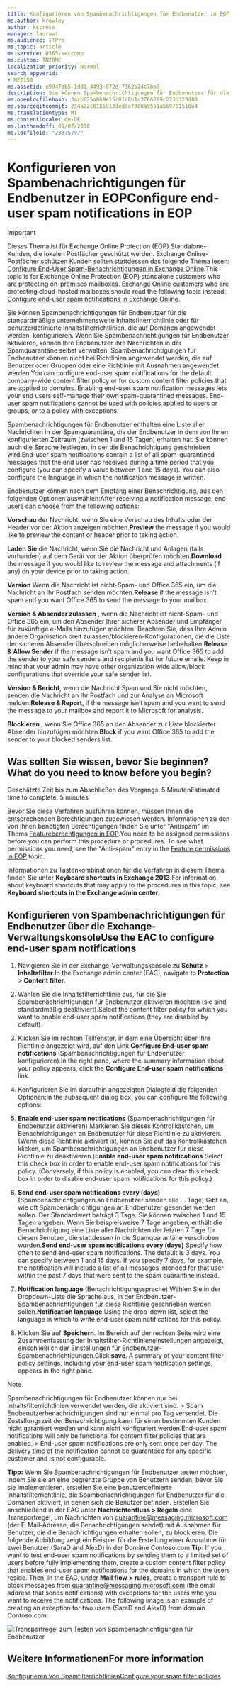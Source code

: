 ```yaml
---
title: Konfigurieren von Spambenachrichtigungen für Endbenutzer in EOP
ms.author: krowley
author: kccross
manager: laurawi
ms.audience: ITPro
ms.topic: article
ms.service: O365-seccomp
ms.custom: TN2DMC
localization_priority: Normal
search.appverid:
- MET150
ms.assetid: e9947db5-1dd1-4493-872d-7362b24c7ba0
description: Sie können Spambenachrichtigungen für Endbenutzer für die standardmäßige unternehmensweite Inhaltsfilterrichtlinie oder für benutzerdefinierte Inhaltsfilterrichtlinien, die auf Domänen angewendet werden, konfigurieren.
ms.openlocfilehash: 3acb825a0b9e15c01c8b1c3266289c273b323d88
ms.sourcegitcommit: 234a22c61859133ed5e7988a9551a569781518a4
ms.translationtype: MT
ms.contentlocale: de-DE
ms.lasthandoff: 09/07/2018
ms.locfileid: "23875797"
---
```

# <a name="configure-end-user-spam-notifications-in-eop"></a><span data-ttu-id="a14fe-103">Konfigurieren von Spambenachrichtigungen für Endbenutzer in EOP</span><span class="sxs-lookup"><span data-stu-id="a14fe-103">Configure end-user spam notifications in EOP</span></span>
  
> [!IMPORTANT]
> <span data-ttu-id="a14fe-p101">Dieses Thema ist für Exchange Online Protection (EOP) Standalone-Kunden, die lokalen Postfächer geschützt werden. Exchange Online-Postfächer schützen Kunden sollten stattdessen das folgende Thema lesen: [Configure End-User Spam-Benachrichtigungen in Exchange Online](configure-end-user-spam-notifications-in-exchange-online.md).</span><span class="sxs-lookup"><span data-stu-id="a14fe-p101">This topic is for Exchange Online Protection (EOP) standalone customers who are protecting on-premises mailboxes. Exchange Online customers who are protecting cloud-hosted mailboxes should read the following topic instead: [Configure end-user spam notifications in Exchange Online](configure-end-user-spam-notifications-in-exchange-online.md).</span></span> 
  
<span data-ttu-id="a14fe-p102">Sie können Spambenachrichtigungen für Endbenutzer für die standardmäßige unternehmensweite Inhaltsfilterrichtlinie oder für benutzerdefinierte Inhaltsfilterrichtlinien, die auf Domänen angewendet werden, konfigurieren. Wenn Sie Spambenachrichtigungen für Endbenutzer aktivieren, können Ihre Endbenutzer ihre Nachrichten in der Spamquarantäne selbst verwalten. Spambenachrichtigungen für Endbenutzer können nicht bei Richtlinien angewendet werden, die auf Benutzer oder Gruppen oder eine Richtlinie mit Ausnahmen angewendet werden.</span><span class="sxs-lookup"><span data-stu-id="a14fe-p102">You can configure end-user spam notifications for the default company-wide content filter policy or for custom content filter policies that are applied to domains. Enabling end-user spam notification messages lets your end users self-manage their own spam-quarantined messages. End-user spam notifications cannot be used with policies applied to users or groups, or to a policy with exceptions.</span></span>
  
<span data-ttu-id="a14fe-p103">Spambenachrichtigungen für Endbenutzer enthalten eine Liste aller Nachrichten in der Spamquarantäne, die der Endbenutzer in dem von Ihnen konfigurierten Zeitraum (zwischen 1 und 15 Tagen) erhalten hat. Sie können auch die Sprache festlegen, in der die Benachrichtigung geschrieben wird.</span><span class="sxs-lookup"><span data-stu-id="a14fe-p103">End-user spam notifications contain a list of all spam-quarantined messages that the end user has received during a time period that you configure (you can specify a value between 1 and 15 days). You can also configure the language in which the notification message is written.</span></span>
  
<span data-ttu-id="a14fe-111">Endbenutzer können nach dem Empfang einer Benachrichtigung, aus den folgenden Optionen auswählen:</span><span class="sxs-lookup"><span data-stu-id="a14fe-111">After receiving a notification message, end users can choose from the following options:</span></span>

<span data-ttu-id="a14fe-112">**Vorschau** der Nachricht, wenn Sie eine Vorschau des Inhalts oder der Header vor der Aktion anzeigen möchten.</span><span class="sxs-lookup"><span data-stu-id="a14fe-112">**Preview** the message if you would like to preview the content or header prior to taking action.</span></span>

<span data-ttu-id="a14fe-113">**Laden Sie** die Nachricht, wenn Sie die Nachricht und Anlagen (falls vorhanden) auf dem Gerät vor der Aktion überprüfen möchten.</span><span class="sxs-lookup"><span data-stu-id="a14fe-113">**Download** the message if you would like to review the message and attachments (if any) on your device prior to taking action.</span></span>

<span data-ttu-id="a14fe-114">**Version** Wenn die Nachricht ist nicht-Spam- und Office 365 ein, um die Nachricht an Ihr Postfach senden möchten.</span><span class="sxs-lookup"><span data-stu-id="a14fe-114">**Release** if the message isn’t spam and you want Office 365 to send the message to your mailbox.</span></span>

<span data-ttu-id="a14fe-p104">**Version & Absender zulassen** , wenn die Nachricht ist nicht-Spam- und Office 365 ein, um den Absender Ihrer sicherer Absender und Empfänger für zukünftige e-Mails hinzufügen möchten. Beachten Sie, dass Ihre Admin andere Organisation breit zulassen/blockieren-Konfigurationen, die die Liste der sicheren Absender überschreiben möglicherweise beibehalten.</span><span class="sxs-lookup"><span data-stu-id="a14fe-p104">**Release & Allow Sender** if the message isn’t spam and you want Office 365 to add the sender to your safe senders and recipients list for future emails. Keep in mind that your admin may have other organization wide allow/block configurations that override your safe sender list.</span></span>

<span data-ttu-id="a14fe-117">**Version & Bericht**, wenn die Nachricht Spam und Sie nicht möchten, senden die Nachricht an Ihr Postfach und zur Analyse an Microsoft melden.</span><span class="sxs-lookup"><span data-stu-id="a14fe-117">**Release & Report**, if the message isn’t spam and you want to send the message to your mailbox and report it to Microsoft for analysis.</span></span>

<span data-ttu-id="a14fe-118">**Blockieren** , wenn Sie Office 365 an den Absender zur Liste blockierter Absender hinzufügen möchten.</span><span class="sxs-lookup"><span data-stu-id="a14fe-118">**Block** if you want Office 365 to add the sender to your blocked senders list.</span></span>
  
## <a name="what-do-you-need-to-know-before-you-begin"></a><span data-ttu-id="a14fe-119">Was sollten Sie wissen, bevor Sie beginnen?</span><span class="sxs-lookup"><span data-stu-id="a14fe-119">What do you need to know before you begin?</span></span>
<span data-ttu-id="a14fe-120"><a name="sectionSection0"> </a></span><span class="sxs-lookup"><span data-stu-id="a14fe-120"></span></span>

<span data-ttu-id="a14fe-121">Geschätzte Zeit bis zum Abschließen des Vorgangs: 5 Minuten</span><span class="sxs-lookup"><span data-stu-id="a14fe-121">Estimated time to complete: 5 minutes</span></span>
  
<span data-ttu-id="a14fe-p105">Bevor Sie diese Verfahren ausführen können, müssen Ihnen die entsprechenden Berechtigungen zugewiesen werden. Informationen zu den von Ihnen benötigten Berechtigungen finden Sie unter "Antispam" im Thema [Featureberechtigungen in EOP](eop/feature-permissions-in-eop.md).</span><span class="sxs-lookup"><span data-stu-id="a14fe-p105">You need to be assigned permissions before you can perform this procedure or procedures. To see what permissions you need, see the "Anti-spam" entry in the [Feature permissions in EOP](eop/feature-permissions-in-eop.md) topic.</span></span> 
  
<span data-ttu-id="a14fe-124">Informationen zu Tastenkombinationen für die Verfahren in diesem Thema finden Sie unter **Keyboard shortcuts in Exchange 2013**.</span><span class="sxs-lookup"><span data-stu-id="a14fe-124">For information about keyboard shortcuts that may apply to the procedures in this topic, see **Keyboard shortcuts in the Exchange admin center**.</span></span>
  
## <a name="use-the-eac-to-configure-end-user-spam-notifications"></a><span data-ttu-id="a14fe-125">Konfigurieren von Spambenachrichtigungen für Endbenutzer über die Exchange-Verwaltungskonsole</span><span class="sxs-lookup"><span data-stu-id="a14fe-125">Use the EAC to configure end-user spam notifications</span></span>

1. <span data-ttu-id="a14fe-126">Navigieren Sie in der Exchange-Verwaltungskonsole zu **Schutz** \> **Inhaltsfilter**.</span><span class="sxs-lookup"><span data-stu-id="a14fe-126">In the Exchange admin center (EAC), navigate to **Protection** \> **Content filter**.</span></span>
    
2. <span data-ttu-id="a14fe-127">Wählen Sie die Inhaltsfilterrichtlinie aus, für die Sie Spambenachrichtigungen für Endbenutzer aktivieren möchten (sie sind standardmäßig deaktiviert).</span><span class="sxs-lookup"><span data-stu-id="a14fe-127">Select the content filter policy for which you want to enable end-user spam notifications (they are disabled by default).</span></span>
    
3. <span data-ttu-id="a14fe-128">Klicken Sie im rechten Teilfenster, in dem eine Übersicht über Ihre Richtlinie angezeigt wird, auf den Link **Configure End-user spam notifications** (Spambenachrichtigungen für Endbenutzer konfigurieren).</span><span class="sxs-lookup"><span data-stu-id="a14fe-128">In the right pane, where the summary information about your policy appears, click the **Configure End-user spam notifications** link.</span></span> 
    
4. <span data-ttu-id="a14fe-129">Konfigurieren Sie im daraufhin angezeigten Dialogfeld die folgenden Optionen:</span><span class="sxs-lookup"><span data-stu-id="a14fe-129">In the subsequent dialog box, you can configure the following options:</span></span>
    
1. <span data-ttu-id="a14fe-p106">**Enable end-user spam notifications** (Spambenachrichtigungen für Endbenutzer aktivieren) Markieren Sie dieses Kontrollkästchen, um Benachrichtigungen an Endbenutzer für diese Richtlinie zu aktivieren. (Wenn diese Richtlinie aktiviert ist, können Sie auf das Kontrollkästchen klicken, um Spambenachrichtigungen an Endbenutzer für diese Richtlinie zu deaktivieren.)</span><span class="sxs-lookup"><span data-stu-id="a14fe-p106">**Enable end-user spam notifications** Select this check box in order to enable end-user spam notifications for this policy. (Conversely, if this policy is enabled, you can clear this check box in order to disable end-user spam notifications for this policy.)</span></span> 
    
2. <span data-ttu-id="a14fe-p107">**Send end-user spam notifications every (days)** (Spambenachrichtigungen an Endbenutzer senden alle ... Tage) Gibt an, wie oft Spambenachrichtigungen an Endbenutzer gesendet werden sollen. Der Standardwert beträgt 3 Tage. Sie können zwischen 1 und 15 Tagen angeben. Wenn Sie beispielsweise 7 Tage angeben, enthält die Benachrichtigung eine Liste aller Nachrichten der letzten 7 Tage für diesen Benutzer, die stattdessen in die Spamquarantäne verschoben wurden.</span><span class="sxs-lookup"><span data-stu-id="a14fe-p107">**Send end-user spam notifications every (days)** Specify how often to send end-user spam notifications. The default is 3 days. You can specify between 1 and 15 days. If you specify 7 days, for example, the notification will include a list of all messages intended for that user within the past 7 days that were sent to the spam quarantine instead.</span></span> 
    
3. <span data-ttu-id="a14fe-136">**Notification language** (Benachrichtigungssprache) Wählen Sie in der Dropdown-Liste die Sprache aus, in der Endbenutzer-Spambenachrichtigungen für diese Richtlinie geschrieben werden sollen.</span><span class="sxs-lookup"><span data-stu-id="a14fe-136">**Notification language** Using the drop-down list, select the language in which to write end-user spam notifications for this policy.</span></span> 
    
5. <span data-ttu-id="a14fe-p108">Klicken Sie auf **Speichern**. Im Bereich auf der rechten Seite wird eine Zusammenfassung der Inhaltsfilter-Richtlinieneinstellungen angezeigt, einschließlich der Einstellungen für Endbenutzer-Spambenachrichtigungen.</span><span class="sxs-lookup"><span data-stu-id="a14fe-p108">Click **save**. A summary of your content filter policy settings, including your end-user spam notification settings, appears in the right pane.</span></span>
    
> [!NOTE]
>  <span data-ttu-id="a14fe-p109">Spambenachrichtigungen für Endbenutzer können nur bei Inhaltsfilterrichtlinien verwendet werden, die aktiviert sind. >  Spam Endbenutzerbenachrichtigungen sind nur einmal pro Tag versendet. Die Zustellungszeit der Benachrichtigung kann für einen bestimmten Kunden nicht garantiert werden und kann nicht konfiguriert werden.</span><span class="sxs-lookup"><span data-stu-id="a14fe-p109">End-user spam notifications will only be functional for content filter policies that are enabled. >  End-user spam notifications are only sent once per day. The delivery time of the notification cannot be guaranteed for any specific customer and is not configurable.</span></span> 
  
 <span data-ttu-id="a14fe-p110">**Tipp:** Wenn Sie Spambenachrichtigungen für Endbenutzer testen möchten, indem Sie sie an eine begrenzte Gruppe von Benutzern senden, bevor Sie sie implementieren, erstellen Sie eine benutzerdefinierte Inhaltsfilterrichtlinie, die Spambenachrichtigungen für Endbenutzer für die Domänen aktiviert, in denen sich die Benutzer befinden. Erstellen Sie anschließend in der EAC unter **Nachrichtenfluss \> Regeln** eine Transportregel, um Nachrichten von quarantine@messaging.microsoft.com (der E-Mail-Adresse, die Benachrichtigungen sendet) mit Ausnahmen für Benutzer, die die Benachrichtigungen erhalten sollen, zu blockieren. Die folgende Abbildung zeigt ein Beispiel für die Erstellung einer Ausnahme für zwei Benutzer (SaraD and AlexD) in der Domäne Contoso.com:</span><span class="sxs-lookup"><span data-stu-id="a14fe-p110">**Tip:** If you want to test end-user spam notifications by sending them to a limited set of users before fully implementing them, create a custom content filter policy that enables end-user spam notifications for the domains in which the users reside. Then, in the EAC, under **Mail flow \> rules**, create a transport rule to block messages from quarantine@messaging.microsoft.com (the email address that sends notifications) with exceptions for the users who you want to receive the notifications. The following image is an example of creating an exception for two users (SaraD and AlexD) from domain Contoso.com:</span></span> 
  
![Transportregel zum Testen von Spambenachrichtigungen für Endbenutzer](media/EOP-ESN-testspecificusers.jpg)
  
## <a name="for-more-information"></a><span data-ttu-id="a14fe-146">Weitere Informationen</span><span class="sxs-lookup"><span data-stu-id="a14fe-146">For more information</span></span>

[<span data-ttu-id="a14fe-147">Konfigurieren von Spamfilterrichtlinien</span><span class="sxs-lookup"><span data-stu-id="a14fe-147">Configure your spam filter policies</span></span>](configure-your-spam-filter-policies.md)
  
